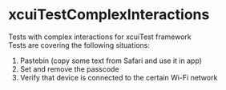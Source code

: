 # xcuiTestComplexInteractions
Tests with complex interactions for xcuiTest framework
<br>
Tests are covering the following situations:
1. Pastebin (copy some text from Safari and use it in app)
2. Set and remove the passcode 
3. Verify that device is connected to the certain Wi-Fi network

